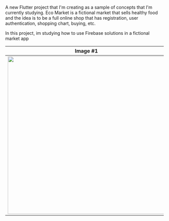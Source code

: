 A new Flutter project that I'm creating as a sample of concepts that I'm currently studying. Eco Market is a fictional market that sells healthy food and the idea is to be a full online shop that has registration, user authentication, shopping chart, buying, etc.

In this project, im studying how to use Firebase solutions in a fictional market app

Image #1          | Image #2           | Image #3
:----------------:|:------------------:|:----------------:
<img src= "https://user-images.githubusercontent.com/26288178/196010227-e2a9bbd6-96c7-4c18-8acb-fbe75b50b879.png" width=500> | <img src= "https://user-images.githubusercontent.com/26288178/196010232-54f5f9d9-9616-466b-ac6f-c8d385fd97d0.png" width=500> | <img src= "https://user-images.githubusercontent.com/26288178/196010233-92fdbaee-2757-4f60-a744-46e21b137642.png" width=500>
